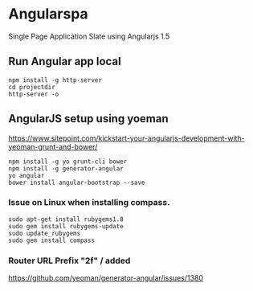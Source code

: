 # Angularspa

Single Page Application Slate using Angularjs 1.5

## Run Angular app local
```
npm install -g http-server
cd projectdir
http-server -o
```

## AngularJS setup using yoeman

https://www.sitepoint.com/kickstart-your-angularjs-development-with-yeoman-grunt-and-bower/
```
npm install -g yo grunt-cli bower
npm install -g generator-angular
yo angular
bower install angular-bootstrap --save
```
### Issue on Linux when installing compass. 
```
sudo apt-get install rubygems1.8
sudo gem install rubygems-update
sudo update_rubygems
sudo gem install compass
```

### Router URL Prefix "2f" / added 

https://github.com/yeoman/generator-angular/issues/1380
